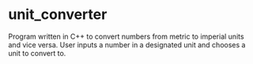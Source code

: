 # unit_converter

Program written in C++ to convert numbers from metric to imperial units and vice versa. User inputs a number in a designated unit and chooses a unit to convert to.
